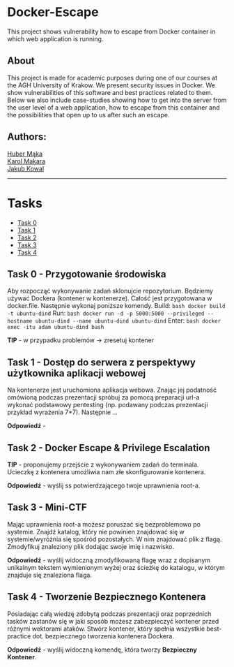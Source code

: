 # Docker-Escape
This project shows vulnerability how to escape from Docker container in which web application is running.

## About
This project is made for academic purposes during one of our courses at the AGH University of Krakow.
We present security issues in Docker. We show vulnerabilities of this software and best practices related to them. Below we also include case-studies showing how to get into the server from the user level of a web application, how to escape from this container and the possibilities that open up to us after such an escape.<br />

  
## Authors:
[Huber Mąka](https://github.com/norka02) <br />
[Karol Makara](https://github.com/KarolMakara) <br />
[Jakub Kowal](https://github.com/jd-kowal) <br />

*** 

# Tasks
* [Task 0](#Task-0)
* [Task 1](#Task-1)
* [Task 2](#Task-2)
* [Task 3](#Task-3)
* [Task 4](#Task-4)



## Task 0 - Przygotowanie środowiska
Aby rozpocząć wykonywanie zadań sklonujcie repozytorium. 
Będziemy używać Dockera (kontener w kontenerze). Całość jest przygotowana w docker.file.
Następnie wykonaj poniższe komendy. 
Build:
```bash docker build -t ubuntu-dind```
Run:
```bash docker run -d -p 5000:5000 --privileged --hostname ubuntu-dind --name ubuntu-dind ubuntu-dind```
Enter:
```bash docker exec -itu adam ubuntu-dind bash```

**TIP** - w przypadku problemów -> zresetuj kontener

## Task 1 - Dostęp do serwera z perspektywy użytkownika aplikacji webowej
Na kontenerze jest uruchomiona aplikacja webowa. Znając jej podatność omówioną podczas prezentacji spróbuj za pomocą preparacji url-a wykonać podstawowy pentesting (np. podawany podczas prezentacji przykład wyrażenia 7*7).
Następnie ...

**Odpowiedź** - 

## Task 2 - Docker Escape & Privilege Escalation
**TIP** - proponujemy przejście z wykonywaniem zadań do terminala.
Ucieczkę z kontenera umożliwia nam złe skonfigurowanie kontenera. 

**Odpowiedź** - wyślij ss potwierdzającego twoje uprawnienia root-a.

## Task 3 - Mini-CTF
Mając uprawnienia root-a możesz poruszać się bezproblemowo po systemie. Znajdź katalog, który nie powinien znajdować się w systemie/wyróżnia się spośród pozostałych. W nim znajdować plik z flagą. Zmodyfikuj znaleziony plik dodając swoje imię i nazwisko.

**Odpowiedź** - wyślij widoczną zmodyfikowaną flagę wraz z dopisanym unikalnym tekstem wymienionym wyżej oraz ścieżkę do katalogu, w którym znajduje się znaleziona flaga.

## Task 4 - Tworzenie Bezpiecznego Kontenera
Posiadając całą wiedzę zdobytą podczas prezentacji oraz poprzednich tasków zastanów się w jaki sposób możesz zabezpieczyć kontener przed różnymi wektorami ataków. 
Stwórz kontener, który spełnia wszystkie best-practice dot. bezpiecznego tworzenia kontenera Dockera. 

**Odpowiedź** - wyślij widoczną komendę, która tworzy **Bezpieczny Kontener**.
